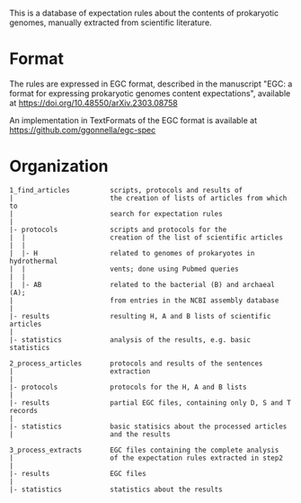 This is a database of expectation rules
about the contents of prokaryotic genomes,
manually extracted from scientific literature.

# Format

The rules are expressed in EGC format,
described in the manuscript
"EGC: a format for expressing prokaryotic genomes content expectations",
available at
https://doi.org/10.48550/arXiv.2303.08758

An implementation in TextFormats of the EGC format
is available at
https://github.com/ggonnella/egc-spec

# Organization

```
1_find_articles          scripts, protocols and results of
|                        the creation of lists of articles from which to
|                        search for expectation rules
|
|- protocols             scripts and protocols for the
|  |                     creation of the list of scientific articles
|  |
|  |- H                  related to genomes of prokaryotes in hydrothermal
|  |                     vents; done using Pubmed queries
|  |
|  |- AB                 related to the bacterial (B) and archaeal (A);
|                        from entries in the NCBI assembly database
|
|- results               resulting H, A and B lists of scientific articles
|
|- statistics            analysis of the results, e.g. basic statistics

2_process_articles       protocols and results of the sentences
|                        extraction
|
|- protocols             protocols for the H, A and B lists
|
|- results               partial EGC files, containing only D, S and T records
|
|- statistics            basic statisics about the processed articles
|                        and the results

3_process_extracts       EGC files containing the complete analysis
|                        of the expectation rules extracted in step2
|
|- results               EGC files
|
|- statistics            statistics about the results
```

